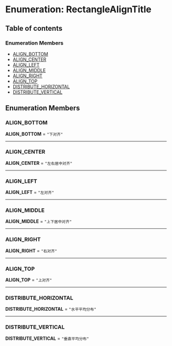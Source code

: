 # Enumeration: RectangleAlignTitle

## Table of contents

### Enumeration Members

* [ALIGN\_BOTTOM](/en/auto-docs/editor/enums/RectangleAlignTitle.md#align_bottom)
* [ALIGN\_CENTER](/en/auto-docs/editor/enums/RectangleAlignTitle.md#align_center)
* [ALIGN\_LEFT](/en/auto-docs/editor/enums/RectangleAlignTitle.md#align_left)
* [ALIGN\_MIDDLE](/en/auto-docs/editor/enums/RectangleAlignTitle.md#align_middle)
* [ALIGN\_RIGHT](/en/auto-docs/editor/enums/RectangleAlignTitle.md#align_right)
* [ALIGN\_TOP](/en/auto-docs/editor/enums/RectangleAlignTitle.md#align_top)
* [DISTRIBUTE\_HORIZONTAL](/en/auto-docs/editor/enums/RectangleAlignTitle.md#distribute_horizontal)
* [DISTRIBUTE\_VERTICAL](/en/auto-docs/editor/enums/RectangleAlignTitle.md#distribute_vertical)

## Enumeration Members

### ALIGN\_BOTTOM

**ALIGN\_BOTTOM** = `"下对齐"`

***

### ALIGN\_CENTER

**ALIGN\_CENTER** = `"左右居中对齐"`

***

### ALIGN\_LEFT

**ALIGN\_LEFT** = `"左对齐"`

***

### ALIGN\_MIDDLE

**ALIGN\_MIDDLE** = `"上下居中对齐"`

***

### ALIGN\_RIGHT

**ALIGN\_RIGHT** = `"右对齐"`

***

### ALIGN\_TOP

**ALIGN\_TOP** = `"上对齐"`

***

### DISTRIBUTE\_HORIZONTAL

**DISTRIBUTE\_HORIZONTAL** = `"水平平均分布"`

***

### DISTRIBUTE\_VERTICAL

**DISTRIBUTE\_VERTICAL** = `"垂直平均分布"`
